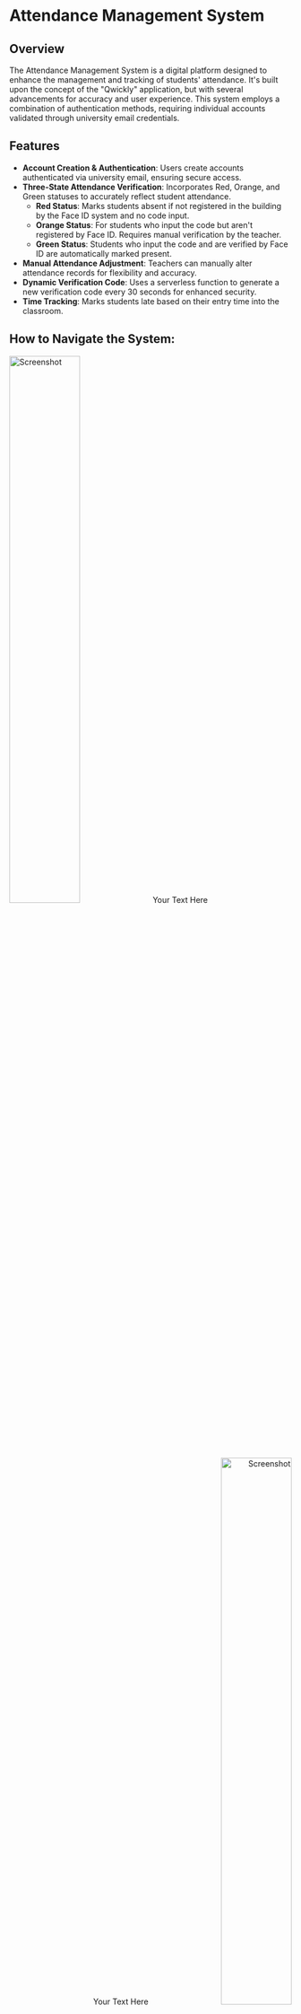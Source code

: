 # Attendance Management System

## Overview

The Attendance Management System is a digital platform designed to enhance the management and tracking of students' attendance. It's built upon the concept of the "Qwickly" application, but with several advancements for accuracy and user experience. This system employs a combination of authentication methods, requiring individual accounts validated through university email credentials.

## Features

- **Account Creation & Authentication**: Users create accounts authenticated via university email, ensuring secure access.
- **Three-State Attendance Verification**: Incorporates Red, Orange, and Green statuses to accurately reflect student attendance.
  - **Red Status**: Marks students absent if not registered in the building by the Face ID system and no code input.
  - **Orange Status**: For students who input the code but aren't registered by Face ID. Requires manual verification by the teacher.
  - **Green Status**: Students who input the code and are verified by Face ID are automatically marked present.
- **Manual Attendance Adjustment**: Teachers can manually alter attendance records for flexibility and accuracy.
- **Dynamic Verification Code**: Uses a serverless function to generate a new verification code every 30 seconds for enhanced security.
- **Time Tracking**: Marks students late based on their entry time into the classroom.

## How to Navigate the System:

<!-- Image on the left, text on the right -->
<p align="left">
  <img src="https://github.com/rorosaga/Classlink/assets/133862511/c1df9948-70c9-40b8-94c6-7c1f530f7c0e" alt="Screenshot" width="50%">
  <span>Your Text Here</span>
</p>

<!-- Text on the left, image on the right -->
<p align="right">
  <span>Your Text Here</span>
  <img src="https://github.com/rorosaga/Classlink/assets/133862511/32d44463-d570-47f1-98fe-ea10bf551c22" alt="Screenshot" width="50%">
</p>

<!-- Image on the left, text on the right -->
<p align="left">
  <img src="https://github.com/rorosaga/Classlink/assets/133862511/ce815f88-0b4a-4739-a686-0a952c86e816" alt="Screenshot" width="50%">
  <span>Your Text Here</span>
</p>

<!-- Text on the left, image on the right -->
<p align="right">
  <span>Your Text Here</span>
  <img src="https://github.com/rorosaga/Classlink/assets/133862511/dec8a74f-8e33-43e4-9cbc-5239556ef250" alt="Screenshot" width="50%">
</p>


## Acknowledgments

- Credits to the original "Qwickly" application for inspiration.
- Thanks to all contributors who have invested their time in improving this project.
